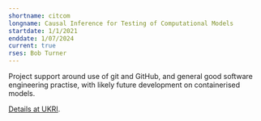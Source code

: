 ```yaml
---
shortname: citcom
longname: Causal Inference for Testing of Computational Models
startdate: 1/1/2021
enddate: 1/07/2024
current: true
rses: Bob Turner
---
```


Project support around use of git and GitHub, and general good software engineering practise, with likely future development on containerised models. 

[Details at UKRI](https://gow.epsrc.ukri.org/NGBOViewGrant.aspx?GrantRef=EP/T030526/1).